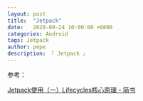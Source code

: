 ```yaml
---
layout: post
title:  "Jetpack"
date:   2020-09-24 10:00:00 +0800
categories: Android
tags: Jetpack
author: pepe
description: 『 Jetpack 』
---
```







参考：


[Jetpack使用（一）Lifecycles核心原理 - 简书](https://www.jianshu.com/p/dbee973a0d6a)
